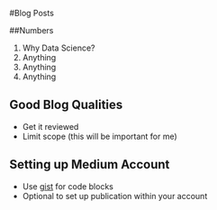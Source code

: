 #Blog Posts

##Numbers

1. Why Data Science?
2. Anything
3. Anything
4. Anything

## Good Blog Qualities

* Get it reviewed
* Limit scope (this will be important for me)

## Setting up Medium Account

* Use [gist](gist.github.com) for code blocks
* Optional to set up publication within your account
